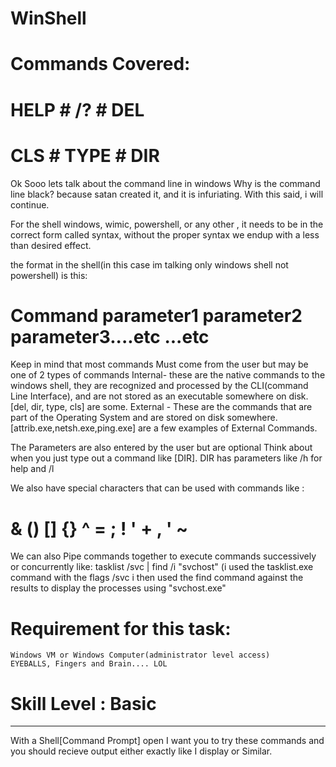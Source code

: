 # WinShell
# Commands Covered:
# HELP # /? # DEL
# CLS # TYPE # DIR
Ok Sooo lets talk about the command line in windows
Why is the command line black? because satan created it, and it is infuriating. With this said, i will continue.

For the shell windows, wimic, powershell, or any other , it needs to be in the correct form called syntax, without the proper syntax we endup with a less than desired effect.

the format in the shell(in this case im talking only windows shell not powershell) is this:
 # Command parameter1 parameter2 parameter3....etc ...etc
 
 Keep in mind that most commands Must come from the user but may be one of 2 types of commands
  Internal- these are the native commands to the windows shell, they are recognized and processed by the CLI(command Line Interface), and are not stored as an executable somewhere on disk.[del, dir, type, cls] are some.
  External - These are the commands that are part of the Operating System and are stored on disk somewhere.[attrib.exe,netsh.exe,ping.exe] are a few examples of External Commands.
  
The Parameters are also entered by the user but are optional
  Think about when you just type out a command like [DIR].  DIR has parameters like /h for help and /l
  
We also have special characters that can be used with commands like :
  # <space> & () [] {} ^ = ; ! ' + , ' ~
  
We can also Pipe commands together to execute commands successively or concurrently like:
  tasklist /svc | find /i "svchost"   (i used the tasklist.exe command with the flags /svc i then used the find command against the results to display the processes using "svchost.exe"

# Requirement for this task:
    Windows VM or Windows Computer(administrator level access)
    EYEBALLS, Fingers and Brain.... LOL

# Skill Level : Basic
_______________________________________________________________________________________

With a Shell[Command Prompt] open I want you to try these commands and you should recieve output either exactly like I display or Similar.
